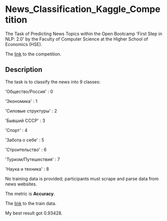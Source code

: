 # News_Classification_Kaggle_Competition
 The Task of Predicting News Topics within the Open Bootcamp 'First Step in NLP: 2.0' by the Faculty of Computer Science at the Higher School of Economics (HSE).
 
 The [link](https://www.kaggle.com/competitions/news-scraping-competition) to the competition. 

 ## Description
 The task is to classify the news into 9 classes:
 
'Общество/Россия' : 0

'Экономика' : 1

'Силовые структуры' : 2

'Бывший СССР' : 3

'Спорт' : 4

'Забота о себе' : 5

'Строительство' : 6

'Туризм/Путешествия' : 7

'Наука и техника' : 8

No training data is provided; participants must scrape and parse data from news websites.


 The metric is **Accuracy**.
 
 The [link](https://drive.google.com/file/d/10uvMXy-rH66H8Li9pthTCuYtUyVy0pcy/view?usp=sharing) to the train data. 

 My best result got 0.93428.
